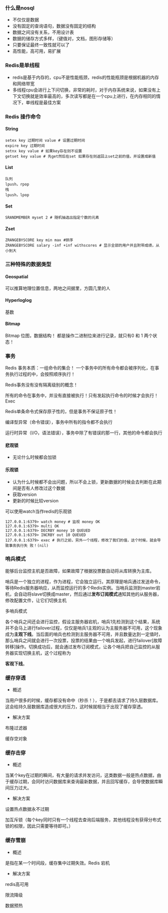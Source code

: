 ### 什么是nosql

- 不仅仅是数据
- 没有固定的查询语句，数据没有固定的结构
- 数据之间没有关系，不用设计表
- 数据的储存方式多样，（键值对，文档，图形存储等）
- 只要保证最终一致性就可以了
- 高性能，高可用，易扩展



### Redis是单线程

- redis是基于内存的，cpu不是性能瓶颈，redis的性能瓶颈是根据机器的内存和网络带宽
- 多线程cpu会进行上下问切换，非常的耗时，对于内存系统来说，如果没有上下文切换就是效率最高的，多次读写都是在一个cpu上进行，在内存相同的情况下，单线程是最佳方案



### Redis 操作命令

#### String

```
setex key 过期时间 value # 设置过期时间
expire key 过期时间
setnx key value # 如果key存在则不设置
getset key value # 先get然后在set 如果存在则返回上set之前的值，并设置成新值
```

#### List

````
队列
lpush，rpop
栈
lpush，lpop
````

#### Set

```
SRANDMEMBER myset 2 # 随机抽选出指定个数的元素
```

#### Zset

```
ZRANGEBYSCORE key min max #排序
ZRANGEBYSCORE salary -inf +inf withscores # 显示全部的用户并且附带成绩，从小到大
```



### 三种特殊的数据类型

#### **Geospatial** 

可以推算地理位置信息，两地之间据里，方圆几里的人

#### **Hyperloglog**

基数

#### **Bitmap**

Bitmap 位图，数据结构！ 都是操作二进制位来进行记录，就只有0 和 1 两个状态！



### 事务

Redis 事务本质：一组命令的集合！ 一个事务中的所有命令都会被序列化，在事务执行过程的中，会按照顺序执行！

Redis事务没有没有隔离级别的概念！

所有的命令在事务中，并没有直接被执行！只有发起执行命令的时候才会执行！Exec

Redis单条命令式保存原子性的，但是事务不保证原子性！

编译型异常（命令错误），事务中所有的指令都不会执行

运行时异常（I/O，语法错误），事务中除了有错误的那一行，其他的命令都会执行

#### 悲观锁

- 无论什么时候都会加锁

#### 乐观锁

- 认为什么时候都不会出问题，所以不会上锁，更新数据的时候会去判断在此期间是否有人修改过这个数据
- 获取version
- 更新的时候比较version

可以使用watch当作redis的乐观锁

```
127.0.0.1:6379> watch money # 监视 money OK
127.0.0.1:6379> multi OK
127.0.0.1:6379> DECRBY money 10 QUEUED
127.0.0.1:6379> INCRBY out 10 QUEUED 
127.0.0.1:6379> exec # 执行之前，另外一个线程，修改了我们的值，这个时候，就会导致事务执行失 败！(nil)
```



### 哨兵模式

能够后台监控主机是否故障，如果故障了根据投票数自动将从库转换为主库。

哨兵是一个独立的进程，作为进程，它会独立运行。其原理是哨兵通过发送命令，等待Redis服务器响应，从而监控运行的多个Redis实例。当哨兵监测到master宕机，会自动将slave切换成master，然后通过**发布订阅模式**通知其他的从服务器，修改配置文件，让它们切换主机

多哨兵模式

各个哨兵之间还会进行监控，假设主服务器宕机，哨兵1先检测到这个结果，系统并不会马上进行failover过程，仅仅是哨兵1主观的认为主服务器不可用，这个现象成为**主观下线**。当后面的哨兵也检测到主服务器不可用，并且数量达到一定值时，那么哨兵之间就会进行一次投票，投票的结果由一个哨兵发起，进行failover[故障转移]操作。切换成功后，就会通过发布订阅模式，让各个哨兵把自己监控的从服务器实现切换主机，这个过程称为

**客观下线**。



### 缓存穿透

- 概述

当用户很多的时候，缓存都没有命中（秒杀！），于是都去请求了持久层数据库。这会给持久层数据库造成很大的压力，这时候就相当于出现了缓存穿透。

- 解决方案

布隆过滤器

缓存空对象



### 缓存击穿

- 概述

当某个key在过期的瞬间，有大量的请求并发访问，这类数据一般是热点数据，由于缓存过期，会同时访问数据库来查询最新数据，并且回写缓存，会导使数据库瞬间压力过大。

- 解决方案

设置热点数据永不过期

加互斥锁（每个key同时只有一个线程去查询后端服务，其他线程没有获得分布式锁的权限，因此只需要等待即可。）



### 缓存雪崩

- 概述

是指在某一个时间段，缓存集中过期失效。Redis 宕机

- 解决方案

redis高可用

限流降级

数据预热


